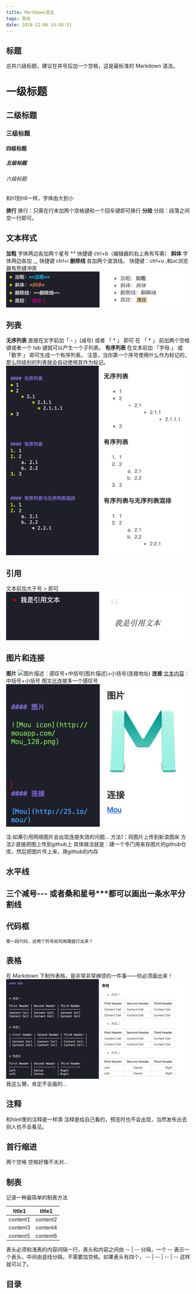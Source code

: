 ```yaml
---
title: MarkDown语法
tags: 其他
date: 2018-12-06 14:48:51
---
```

## 标题
总共六级标题，建议在井号后加一个空格，这是最标准的 Markdown 语法。
# 一级标题
## 二级标题
### 三级标题
#### 四级标题
##### 五级标题
###### 六级标题
和h1到h6一样，字体由大到小

**换行**
换行：只需在行末加两个空格键和一个回车键即可换行
**分段**
分段：段落之间空一行即可。

## 文本样式
**加粗**
字体两边各加两个星号 ** 快捷键 ctrl+b（编辑器的右上角有写奥）
**斜体**
字体两边各加  __ 快捷键 ctrl+i
**删除线**
各加两个波浪线。  快捷键：ctrl+u ,和uc浏览器有热键冲突
![文本样式](MarkDown语法/1.png)

## 列表
**无序列表**
直接在文字前加「 - 」(减号) 或者 「 * 」 即可
在 「 * 」 前加两个空格键或者一个 tab 键就可以产生一个子列表。
**有序列表**
在文本前加 「字母.」 或 「数字.」 即可生成一个有序列表。
注意，当你第一个序号使用什么作为标记的，那么同级别的列表就会自动使用其作为标记。
![](MarkDown语法/2.png)

## 引用
文本前加大于号  >  即可
![](MarkDown语法/3.png)

## 图片和连接
**图片**
![图片描述](连接地址)：感叹号+中括号[图片描述]+小括号(连接地址)
**连接**
[文本内容](连接地址)：中括号+小括号
图文比连接多一个感叹号
![](MarkDown语法/4.png)

注:如果引用网络图片会出现连接失效的问题...
方法1：将图片上传到新浪图床
方法2:直接把图上传到github上
具体做法就是：建一个专门用来存图片的github仓库，然后把图片传上来，用github的内存

## 水平线
三个减号--- 或者桑和星号***都可以画出一条水平分割线
---

## 代码框
`第一段代码，这两个符号如何用键盘打出来？` 

## 表格
在 Markdown 下制作表格，是非常非常麻烦的一件事——你必须画出来！
![](MarkDown语法/5.png)
我这么懒，肯定不会画的...

## 注释
和html里的注释是一样滴
注释是给自己看的，预览时也不会出现，当然发布出去别人也不会看见。
<!-- 一段注释 -->

## 首行缩进
  两个空格
空格好像不太对...

## 制表
记录一种最简单的制表方法

title1 | title1
-- | --
content1 | content2
content3 | content4
content5 | content6

表头必须和浅表的内容间隔一行，表头和内容之间由
-- | --
分隔，一个 -- 表示一个表头，中间由竖线分隔，不需要加空格。如果表头有四个，
-- | -- | -- | --
这样就可以了。

## 目录


